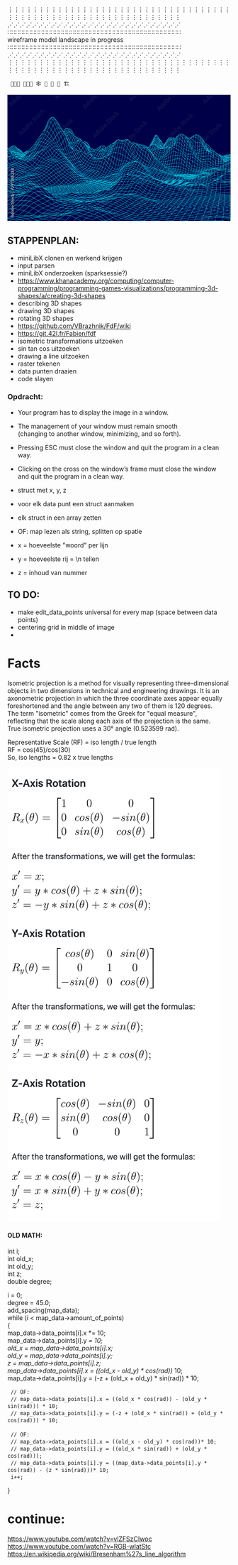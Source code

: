 ⋮⋮⋮⋮⋮⋮⋮⋮⋮⋮⋮⋮⋮⋮⋮⋮⋮⋮⋮⋮⋮⋮⋮⋮⋮⋮⋮⋮⋮⋮⋮⋮⋮⋮⋮⋮⋮⋮⋮⋮⋮⋮⋮⋮⋮⋮⋮⋮⋮⋮⋮⋮⋮⋮⋮⋮⋮⋮⋮⋮⋮⋮⋮⋮  
⋰⋰⋰⋰⋰⋰⋰⋰⋰⋰⋰⋰⋰⋰⋰⋰⋰⋰⋰⋰⋰⋰⋰⋰⋰⋰⋰⋰  
∷∷∷∷∷∷∷∷∷∷∷∷∷∷∷∷∷∷∷∷∷∷∷∷∷∷∷∷∷∷∷∷∷∷∷∷∷∷∷∷∷∷∷∷  
     wireframe model landscape in progress  
∷∷∷∷∷∷∷∷∷∷∷∷∷∷∷∷∷∷∷∷∷∷∷∷∷∷∷∷∷∷∷∷∷∷∷∷∷∷∷∷∷∷∷∷  
⋰⋰⋰⋰⋰⋰⋰⋰⋰⋰⋰⋰⋰⋰⋰⋰⋰⋰⋰⋰⋰⋰⋰⋰⋰⋰⋰⋰  
⋮⋮⋮⋮⋮⋮⋮⋮⋮⋮⋮⋮⋮⋮⋮⋮⋮⋮⋮⋮⋮⋮⋮⋮⋮⋮⋮⋮⋮⋮⋮⋮⋮⋮⋮⋮⋮⋮⋮⋮⋮⋮⋮⋮⋮⋮⋮⋮⋮⋮⋮⋮⋮⋮⋮⋮⋮⋮⋮⋮⋮⋮⋮⋮  
  
     👩🏻‍🎨 👩🏻‍💻 🕸 🏸 🥅 🚧 🏗  


![Alt text](fdf.jpeg "not mine")

## STAPPENPLAN:  
- miniLibX clonen en werkend krijgen  
- input parsen  
- miniLibX onderzoeken (sparksessie?)  
- https://www.khanacademy.org/computing/computer-programming/programming-games-visualizations/programming-3d-shapes/a/creating-3d-shapes  
- describing 3D shapes  
- drawing 3D shapes  
- rotating 3D shapes  
- https://github.com/VBrazhnik/FdF/wiki 
- https://git.42l.fr/Fabien/fdf 
- isometric transformations uitzoeken  
- sin tan cos uitzoeken  
- drawing a line uitzoeken 
- raster tekenen  
- data punten draaien  
- code slayen  
  
### Opdracht:  
- Your program has to display the image in a window.  
- The management of your window must remain smooth  
(changing to another window, minimizing, and so forth).  
- Pressing ESC must close the window and quit the program in a clean way.  
- Clicking on the cross on the window’s frame must close the window  
and quit the program in a clean way.  
  
  
  
- struct met x, y, z  
- voor elk data punt een struct aanmaken  
- elk struct in een array zetten  
- OF: map lezen als string, splitten op spatie  
- x = hoeveelste "woord" per lijn  
- y = hoeveelste rij = \n tellen  
- z = inhoud van nummer  
  


## TO DO:  
- make edit_data_points universal for every map (space between data points)  
- centering grid in middle of image  
- 


# Facts  
Isometric projection is a method for visually representing three-dimensional  
objects in two dimensions in technical and engineering drawings. It is an   
axonometric projection in which the three coordinate axes appear equally   
foreshortened and the angle between any two of them is 120 degrees.  
The term "isometric" comes from the Greek for "equal measure",   
reflecting that the scale along each axis of the projection is the same.  
True isometric projection uses a 30° angle (0.523599 rad).  

Representative Scale (RF) = iso length / true length  
RF = cos(45)/cos(30)  
So, iso lengths = 0.82 x true lengths  

![Alt text](rotation_formulas.png "math")

#### OLD MATH:
int	i;  
int old_x;  
int old_y;  
int	z;  
double degree;  
  
i = 0;  
degree = 45.0;  
add_spacing(map_data);  
while (i < map_data->amount_of_points)   
{   
     map_data->data_points[i].x *= 10;  
     map_data->data_points[i].y *= 10;  
     old_x = map_data->data_points[i].x;  
     old_y = map_data->data_points[i].y;  
     z = map_data->data_points[i].z;  
     map_data->data_points[i].x = ((old_x - old_y) * cos(rad))* 10;  
     map_data->data_points[i].y = (-z + (old_x + old_y) * sin(rad)) * 10;  
  
     // OF:  
     // map_data->data_points[i].x = ((old_x * cos(rad)) - (old_y * sin(rad))) * 10;  
     // map_data->data_points[i].y = (-z + (old_x * sin(rad)) + (old_y * cos(rad))) * 10;  
  
     // OF:  
     // map_data->data_points[i].x = ((old_x - old_y) * cos(rad))* 10;  
     // map_data->data_points[i].y = ((old_x * sin(rad)) + (old_y * cos(rad)));  
     // map_data->data_points[i].y = ((map_data->data_points[i].y * cos(rad)) - (z * sin(rad)))* 10;  
     i++;  
}  
  
# continue:  
https://www.youtube.com/watch?v=vlZFSzCIwoc  
https://www.youtube.com/watch?v=RGB-wlatStc  
https://en.wikipedia.org/wiki/Bresenham%27s_line_algorithm  